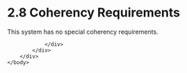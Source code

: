 <html dir="LTR" xmlns:mshelp="http://msdn.microsoft.com/mshelp" xmlns:ddue="http://ddue.schemas.microsoft.com/authoring/2003/5" xmlns:xlink="http://www.w3.org/1999/xlink" xmlns:tool="http://www.microsoft.com/tooltip">
    <head>
        <meta http-equiv="Content-Type" content="text/html; CHARSET=utf-8"></meta>
        <meta name="save" content="history"></meta>
        <title>2.8 Coherency Requirements</title>
        <xml>
            <mshelp:toctitle title="2.8 Coherency Requirements"></mshelp:toctitle>
            <mshelp:rltitle title="[MS-OXPROTO]: Coherency Requirements"></mshelp:rltitle>
            <mshelp:keyword index="A" term="16d29556-3469-4896-a3ff-4c1c4fd6edc2"></mshelp:keyword>
            <mshelp:attr name="DCSext.ContentType" value="open specification"></mshelp:attr>
            <mshelp:attr name="AssetID" value="16d29556-3469-4896-a3ff-4c1c4fd6edc2"></mshelp:attr>
            <mshelp:attr name="TopicType" value="kbRef"></mshelp:attr>
            <mshelp:attr name="DCSext.Title" value="[MS-OXPROTO]: Coherency Requirements" />
        </xml>
    </head>
    <body>
        <div id="header">
            <h1 class="heading">2.8 Coherency Requirements</h1>
        </div>
        <div id="mainSection">
            <div id="mainBody">
                <div id="allHistory" class="saveHistory"></div>
                <div id="sectionSection0" class="section" name="collapseableSection">
                    

<p>This system has no special coherency requirements.</p>


                </div>
            </div>
        </div>
    </body>
</html>